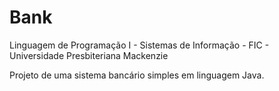 Bank
====

Linguagem de Programação I - Sistemas de Informação - FIC - Universidade Presbiteriana Mackenzie

Projeto de uma sistema bancário simples em linguagem Java.
